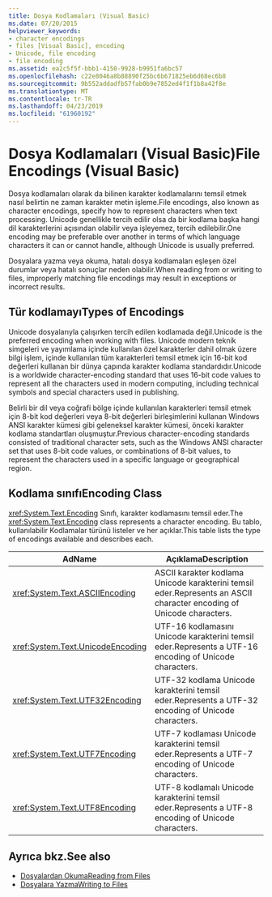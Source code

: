 ```yaml
---
title: Dosya Kodlamaları (Visual Basic)
ms.date: 07/20/2015
helpviewer_keywords:
- character encodings
- files [Visual Basic], encoding
- Unicode, file encoding
- file encoding
ms.assetid: ea2c5f5f-bbb1-4150-9928-b9951fa6bc57
ms.openlocfilehash: c22e8046a8b88890f25bc6b671825eb6d68ec6b8
ms.sourcegitcommit: 9b552addadfb57fab0b9e7852ed4f1f1b8a42f8e
ms.translationtype: MT
ms.contentlocale: tr-TR
ms.lasthandoff: 04/23/2019
ms.locfileid: "61960192"
---
```

# <a name="file-encodings-visual-basic"></a><span data-ttu-id="0e2cb-102">Dosya Kodlamaları (Visual Basic)</span><span class="sxs-lookup"><span data-stu-id="0e2cb-102">File Encodings (Visual Basic)</span></span>
<span data-ttu-id="0e2cb-103">Dosya kodlamaları olarak da bilinen karakter kodlamalarını temsil etmek nasıl belirtin ne zaman karakter metin işleme.</span><span class="sxs-lookup"><span data-stu-id="0e2cb-103">File encodings, also known as character encodings, specify how to represent characters when text processing.</span></span> <span data-ttu-id="0e2cb-104">Unicode genellikle tercih edilir olsa da bir kodlama başka hangi dil karakterlerini açısından olabilir veya işleyemez, tercih edilebilir.</span><span class="sxs-lookup"><span data-stu-id="0e2cb-104">One encoding may be preferable over another in terms of which language characters it can or cannot handle, although Unicode is usually preferred.</span></span>  
  
 <span data-ttu-id="0e2cb-105">Dosyalara yazma veya okuma, hatalı dosya kodlamaları eşleşen özel durumlar veya hatalı sonuçlar neden olabilir.</span><span class="sxs-lookup"><span data-stu-id="0e2cb-105">When reading from or writing to files, improperly matching file encodings may result in exceptions or incorrect results.</span></span>  
  
## <a name="types-of-encodings"></a><span data-ttu-id="0e2cb-106">Tür kodlamayı</span><span class="sxs-lookup"><span data-stu-id="0e2cb-106">Types of Encodings</span></span>  
 <span data-ttu-id="0e2cb-107">Unicode dosyalarıyla çalışırken tercih edilen kodlamada değil.</span><span class="sxs-lookup"><span data-stu-id="0e2cb-107">Unicode is the preferred encoding when working with files.</span></span> <span data-ttu-id="0e2cb-108">Unicode modern teknik simgeleri ve yayımlama içinde kullanılan özel karakterler dahil olmak üzere bilgi işlem, içinde kullanılan tüm karakterleri temsil etmek için 16-bit kod değerleri kullanan bir dünya çapında karakter kodlama standardıdır.</span><span class="sxs-lookup"><span data-stu-id="0e2cb-108">Unicode is a worldwide character-encoding standard that uses 16-bit code values to represent all the characters used in modern computing, including technical symbols and special characters used in publishing.</span></span>  
  
 <span data-ttu-id="0e2cb-109">Belirli bir dil veya coğrafi bölge içinde kullanılan karakterleri temsil etmek için 8-bit kod değerleri veya 8-bit değerleri birleşimlerini kullanan Windows ANSI karakter kümesi gibi geleneksel karakter kümesi, önceki karakter kodlama standartları oluşmuştur.</span><span class="sxs-lookup"><span data-stu-id="0e2cb-109">Previous character-encoding standards consisted of traditional character sets, such as the Windows ANSI character set that uses 8-bit code values, or combinations of 8-bit values, to represent the characters used in a specific language or geographical region.</span></span>  
  
## <a name="encoding-class"></a><span data-ttu-id="0e2cb-110">Kodlama sınıfı</span><span class="sxs-lookup"><span data-stu-id="0e2cb-110">Encoding Class</span></span>  
 <span data-ttu-id="0e2cb-111"><xref:System.Text.Encoding> Sınıfı, karakter kodlamasını temsil eder.</span><span class="sxs-lookup"><span data-stu-id="0e2cb-111">The <xref:System.Text.Encoding> class represents a character encoding.</span></span> <span data-ttu-id="0e2cb-112">Bu tablo, kullanılabilir Kodlamalar türünü listeler ve her açıklar.</span><span class="sxs-lookup"><span data-stu-id="0e2cb-112">This table lists the type of encodings available and describes each.</span></span>  
  
|<span data-ttu-id="0e2cb-113">Ad</span><span class="sxs-lookup"><span data-stu-id="0e2cb-113">Name</span></span>|<span data-ttu-id="0e2cb-114">Açıklama</span><span class="sxs-lookup"><span data-stu-id="0e2cb-114">Description</span></span>|
|---|---|    
|<xref:System.Text.ASCIIEncoding>|<span data-ttu-id="0e2cb-115">ASCII karakter kodlama Unicode karakterini temsil eder.</span><span class="sxs-lookup"><span data-stu-id="0e2cb-115">Represents an ASCII character encoding of Unicode characters.</span></span>|  
|<xref:System.Text.UnicodeEncoding>|<span data-ttu-id="0e2cb-116">UTF-16 kodlamasını Unicode karakterini temsil eder.</span><span class="sxs-lookup"><span data-stu-id="0e2cb-116">Represents a UTF-16 encoding of Unicode characters.</span></span>|  
|<xref:System.Text.UTF32Encoding>|<span data-ttu-id="0e2cb-117">UTF-32 kodlama Unicode karakterini temsil eder.</span><span class="sxs-lookup"><span data-stu-id="0e2cb-117">Represents a UTF-32 encoding of Unicode characters.</span></span>|  
|<xref:System.Text.UTF7Encoding>|<span data-ttu-id="0e2cb-118">UTF-7 kodlaması Unicode karakterini temsil eder.</span><span class="sxs-lookup"><span data-stu-id="0e2cb-118">Represents a UTF-7 encoding of Unicode characters.</span></span>|  
|<xref:System.Text.UTF8Encoding>|<span data-ttu-id="0e2cb-119">UTF-8 kodlamalı Unicode karakterini temsil eder.</span><span class="sxs-lookup"><span data-stu-id="0e2cb-119">Represents a UTF-8 encoding of Unicode characters.</span></span>|  
  
## <a name="see-also"></a><span data-ttu-id="0e2cb-120">Ayrıca bkz.</span><span class="sxs-lookup"><span data-stu-id="0e2cb-120">See also</span></span>

- [<span data-ttu-id="0e2cb-121">Dosyalardan Okuma</span><span class="sxs-lookup"><span data-stu-id="0e2cb-121">Reading from Files</span></span>](../../../../visual-basic/developing-apps/programming/drives-directories-files/reading-from-files.md)
- [<span data-ttu-id="0e2cb-122">Dosyalara Yazma</span><span class="sxs-lookup"><span data-stu-id="0e2cb-122">Writing to Files</span></span>](../../../../visual-basic/developing-apps/programming/drives-directories-files/writing-to-files.md)

